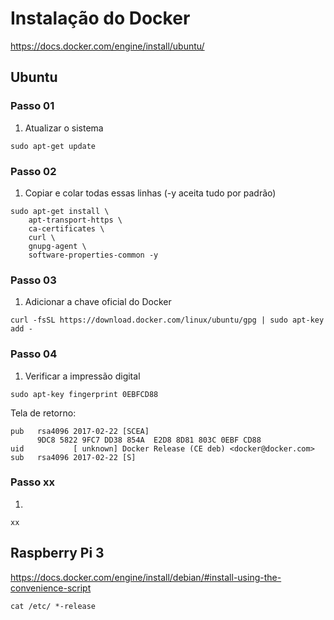 # Instalação do Docker
https://docs.docker.com/engine/install/ubuntu/

## Ubuntu
###  Passo 01
1. Atualizar o sistema<br>
```
sudo apt-get update
```
  
### Passo 02
1. Copiar e colar todas essas linhas (-y aceita tudo por padrão)<br>
```
sudo apt-get install \
    apt-transport-https \
    ca-certificates \
    curl \
    gnupg-agent \
    software-properties-common -y
```

### Passo 03
1. Adicionar a chave oficial do Docker<br>
```
curl -fsSL https://download.docker.com/linux/ubuntu/gpg | sudo apt-key add -
```

### Passo 04
1. Verificar a impressão digital<br>
```
sudo apt-key fingerprint 0EBFCD88
```
Tela de retorno:<br>
```
pub   rsa4096 2017-02-22 [SCEA]
      9DC8 5822 9FC7 DD38 854A  E2D8 8D81 803C 0EBF CD88
uid           [ unknown] Docker Release (CE deb) <docker@docker.com>
sub   rsa4096 2017-02-22 [S]
```


### Passo xx
1. <br>
```
xx
```


## Raspberry Pi 3
https://docs.docker.com/engine/install/debian/#install-using-the-convenience-script<br>
```
cat /etc/ *-release
```

